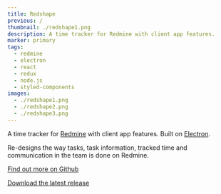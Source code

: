 ```yaml
---
title: Redshape
previous: /
thumbnail: ./redshape1.png
description: A time tracker for Redmine with client app features.
marker: primary
tags: 
  - redmine
  - electron
  - react
  - redux
  - node.js
  - styled-components
images:
  - ./redshape1.png
  - ./redshape2.png
  - ./redshape3.png
---
```


A time tracker for [Redmine](https://www.redmine.org) with client app features. Built on [Electron](https://github.com/electron/electron).

Re-designs the way tasks, task information, tracked time and communication in the team is done on Redmine.

[Find out more on Github](https://github.com/Spring3/redshape)

[Download the latest release](https://github.com/Spring3/redshape/releases/)


